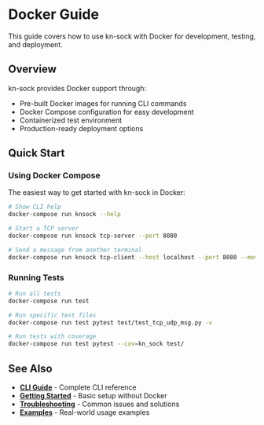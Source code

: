 # Docker Guide

This guide covers how to use kn-sock with Docker for development, testing, and deployment.

## Overview

kn-sock provides Docker support through:
- Pre-built Docker images for running CLI commands
- Docker Compose configuration for easy development
- Containerized test environment
- Production-ready deployment options

## Quick Start

### Using Docker Compose

The easiest way to get started with kn-sock in Docker:

```bash
# Show CLI help
docker-compose run knsock --help

# Start a TCP server
docker-compose run knsock tcp-server --port 8080

# Send a message from another terminal
docker-compose run knsock tcp-client --host localhost --port 8080 --message "Hello Docker!"
```

### Running Tests

```bash
# Run all tests
docker-compose run test

# Run specific test files
docker-compose run test pytest test/test_tcp_udp_msg.py -v

# Run tests with coverage
docker-compose run test pytest --cov=kn_sock test/
```
## See Also

- **[CLI Guide](cli.md)** - Complete CLI reference
- **[Getting Started](getting-started.md)** - Basic setup without Docker
- **[Troubleshooting](troubleshooting.md)** - Common issues and solutions
- **[Examples](examples.md)** - Real-world usage examples
